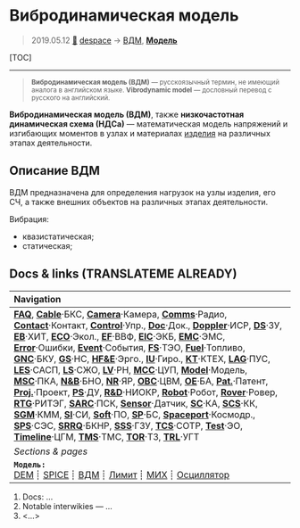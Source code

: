 # Вибродинамическая модель
> 2019.05.12 [🚀](../index/index.md) [despace](index.md) → [ВДМ](vd_model.md), **[Модель](model.md)**

[TOC]

---

> <small>**Вибродинамическая модель (ВДМ)** — русскоязычный термин, не имеющий аналога в английском языке. **Vibrodynamic model** — дословный перевод с русского на английский.</small>

**Вибродинамическая модель (ВДМ)**, также **низкочастотная динамическая схема (НДСа)** — математическая модель напряжений и изгибающих моментов в узлах и материалах [изделия](unit.md) на различных этапах деятельности.




## Описание ВДМ
ВДМ предназначена для определения нагрузок на узлы изделия, его СЧ, а также внешних объектов на различных этапах деятельности.

Вибрация:

   - квазистатическая;
   - статическая;



<p style="page-break-after:always"> </p>

## Docs & links (TRANSLATEME ALREADY)
|Navigation|
|:--|
|**[FAQ](faq.md)**, **[Cable](cable.md)**·БКС, **[Camera](cam.md)**·Камера, **[Comms](comms.md)**·Радио, **[Contact](contact.md)**·Контакт, **[Control](control.md)**·Упр., **[Doc](doc.md)**·Док., **[Doppler](doppler.md)**·ИСР, **[DS](ds.md)**·ЗУ, **[EB](eb.md)**·ХИТ, **[ECO](ecology.md)**·Экол., **[EF](ef.md)**·ВВФ, **[ElC](elc.md)**·ЭКБ, **[EMC](emc.md)**·ЭМС, **[Error](error.md)**·Ошибки, **[Event](event.md)**·События, **[FS](fs.md)**·ТЭО, **[Fuel](fuel.md)**·Топливо, **[GNC](gnc.md)**·БКУ, **[GS](scs.md)**·НС, **[HF&E](hfe.md)**·Эрго., **[IU](iu.md)**·Гиро., **[KT](kt.md)**·КТЕХ, **[LAG](lag.md)**·ПУC, **[LES](les.md)**·САСП, **[LS](ls.md)**·СЖО, **[LV](lv.md)**·РН, **[MCC](mcc.md)**·ЦУП, **[Model](model.md)**·Модель, **[MSC](sc.md)**·ПКА, **[N&B](nnb.md)**·БНО, **[NR](nr.md)**·ЯР, **[OBC](obc.md)**·ЦВМ, **[OE](oe.md)**·БА, **[Pat.](патент.md)**·Патент, **[Proj.](project.md)**·Проект, **[PS](ps.md)**·ДУ, **[R&D](rnd.md)**·НИОКР, **[Robot](robotics.md)**·Робот, **[Rover](rover.md)**·Ровер, **[RTG](rtg.md)**·РИТЭГ, **[SARC](sarc.md)**·ПСК, **[Sensor](sensor.md)**·Датчик, **[SC](sc.md)**·КА, **[SCS](scs.md)**·КК, **[SGM](sgm.md)**·КММ, **[SI](si.md)**·СИ, **[Soft](soft.md)**·ПО, **[SP](sp.md)**·БС, **[Spaceport](spaceport.md)**·Космодр., **[SPS](sps.md)**·СЭС, **[SRRQ](srrq.md)**·БКНР, **[SSS](sss.md)**·ГЗУ, **[TCS](tcs.md)**·СОТР, **[Test](test.md)**·ЭО, **[Timeline](timeline.md)**·ЦГМ, **[TMS](tms.md)**·ТМС, **[TOR](tor.md)**·ТЗ, **[TRL](trl.md)**·УГТ|
|*Sections & pages*|
|**`Модель:`**<br> [DEM](digital_elev_model.md) ┊ [SPICE](spice.md) ┊ [ВДМ](vd_model.md) ┊ [Лимит](limit.md) ┊ [МИХ](mic.md) ┊ [Осциллятор](oscillator.md)|

   1. Docs: …
   1. Notable interwikies — …
   1. <…>
